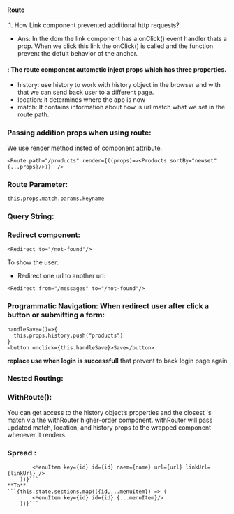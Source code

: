 #### Route

.1. How Link component prevented additional http requests?

-   Ans: In the dom the link component has a onClick() event handler thats a prop. When we click this link the onClick() is called and the function prevent the defult behavior of the anchor.

#### <Route path="/" component={Home} />: The route component autometic inject props which has three properties.

-   history: use history to work with history object in the browser and with that we can send back user to a different page.
-   location: it determines where the app is now
-   match: It contains information about how is url match what we set in the route path.

### Passing addition props when using route:

We use render method insted of component attribute.

```
<Route path="/products" render={((props)=><Products sortBy="newset"{...props}/>)}  />
```

### Route Parameter:

```
this.props.match.params.keyname
```

### Query String:

### Redirect component:

```
<Redirect to="/not-found"/>
```

To show the user:
<Router path="/not-found" component={not-found}/>

-   Redirect one url to another url:

```
<Redirect from="/messages" to="/not-found"/>
```

### Programmatic Navigation: When redirect user after click a button or submitting a form:

```
handleSave=()=>{
  this.props.history.push("products")
}
<button onclick={this.handleSave}>Save</button>
```

**replace use when login is successfull** that prevent to back login page again

### Nested Routing:

### WithRoute():

You can get access to the history object’s properties and the closest <Route>'s match via the withRouter higher-order component. withRouter will pass updated match, location, and history props to the wrapped component whenever it renders.

### Spread :

````{this.state.sections.map(({id,name,url,linkUrl}) => (
        <MenuItem key={id} id={id} naem={name} url={url} linkUrl={linkUrl} />
    ))}```
**To**
```{this.state.sections.map(({id,...menuItem}) => (
        <MenuItem key={id} id={id} {...menuItem}/>
    ))}```
````
